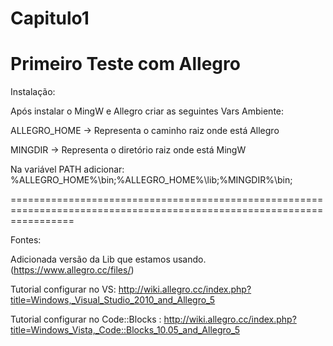 Capitulo1
=========

Primeiro Teste com Allegro
=======================================================================================================================

Instalação:

Após instalar o MingW e Allegro criar as seguintes Vars Ambiente:

ALLEGRO_HOME -> Representa o caminho raiz onde está Allegro

MINGDIR -> Representa o diretório raiz onde está MingW

Na variável PATH adicionar: %ALLEGRO_HOME%\bin;%ALLEGRO_HOME%\lib;%MINGDIR%\bin;

=======================================================================================================================

Fontes:

Adicionada versão da Lib que estamos usando.(https://www.allegro.cc/files/)

Tutorial configurar no VS: http://wiki.allegro.cc/index.php?title=Windows,_Visual_Studio_2010_and_Allegro_5

Tutorial configurar no Code::Blocks : http://wiki.allegro.cc/index.php?title=Windows_Vista,_Code::Blocks_10.05_and_Allegro_5
